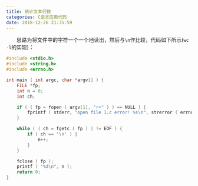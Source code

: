 ```yaml
---
title: 统计文本行数
categories: C语言应用代码
date: 2018-12-26 21:35:59
---
```

&emsp;&emsp;思路为将文件中的字符一个一个地读出，然后与`\n`作比较，代码如下所示(`wc -l`的实现)：<!--more-->

``` cpp
#include <stdio.h>
#include <string.h>
#include <errno.h>

int main ( int argc, char *argv[] ) {
    FILE *fp;
    int n = 0;
    int ch;

    if ( ( fp = fopen ( argv[1], "r+" ) ) == NULL ) {
        fprintf ( stderr, "open file 1.c error! %s\n", strerror ( errno ) );
    }

    while ( ( ch = fgetc ( fp ) ) != EOF ) {
        if ( ch == '\n' ) {
            n++;
        }
    }

    fclose ( fp );
    printf ( "%d\n", n );
    return 0;
}
```